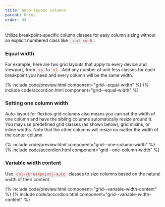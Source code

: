 ```yaml
---
title: Auto-layout columns
parent: Grids
order: 03
---
```


Utilize breakpoint-specific column classes for easy column sizing without an explicit numbered class like <code>.col-sm-6</code>.

### Equal width

For example, here are two grid layouts that apply to every device and viewport, from <code>xs</code> to <code>xl</code>. Add any number of unit-less classes for each breakpoint you need and every column will be the same width.

{% include code/preview.html component="grid--equal-width" %}
{% include code/accordion.html component="grid--equal-width" %}

### Setting one column width

Auto-layout for flexbox grid columns also means you can set the width of one column and have the sibling columns automatically resize around it. You may use predefined grid classes (as shown below), grid mixins, or inline widths. Note that the other columns will resize no matter the width of the center column.

{% include code/preview.html component="grid--one-column-width" %}
{% include code/accordion.html component="grid--one-column-width" %}

### Variable width content

Use <code>col-{breakpoint}-auto</code> classes to size columns based on the natural width of their content.

{% include code/preview.html component="grid--variable-width-content" %}
{% include code/accordion.html component="grid--variable-width-content" %}


<style scoped>
    .grid-example {
        position: relative;
        padding: 16px;
        margin: 16px -15px;
        border: 3px 0 0 solid #f7f7f9;
    }
    @media (min-width: 576px) {
        .grid-example {
            padding: 24px;
            margin: 16px 0 0 0;
        }
    }
    .grid-example > .row > .col,
    .grid-example .row > [class^=col-] {
        padding-top: .75rem;
        padding-bottom: .75rem;
        background-color: rgba(86,61,124,.15);
        border: 1px solid rgba(86,61,124,.2);
    }
    code {
        padding: 3px 6px;
        background-color: #eee;
        border-radius: 4px;
        font-family: SFMono-Regular, Menlo, Monaco, Consolas, "Liberation Mono", "Courier New", monospace;
        font-size: 90%;
        color: #bd4147;
    }
</style>
